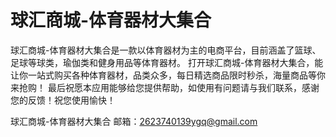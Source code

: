 # 球汇商城-体育器材大集合
球汇商城-体育器材大集合是一款以体育器材为主的电商平台，目前涵盖了篮球、足球等球类，瑜伽类和健身用品等体育器材。
打开球汇商城-体育器材大集合，能让你一站式购买各种体育器材，品类众多，每日精选商品限时秒杀，海量商品等你来抢购！
最后祝愿本应用能够给您提供帮助，如使用有问题请与我们联系，感谢您的反馈！祝您使用愉快！

球汇商城-体育器材大集合 邮箱：2623740139ygq@gmail.com
